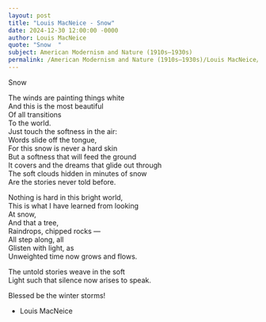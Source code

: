 ```yaml
---
layout: post
title: "Louis MacNeice - Snow"
date: 2024-12-30 12:00:00 -0000
author: Louis MacNeice
quote: "Snow  "
subject: American Modernism and Nature (1910s–1930s)
permalink: /American Modernism and Nature (1910s–1930s)/Louis MacNeice/Louis MacNeice - Snow
---
```


Snow  

The winds are painting things white  
And this is the most beautiful  
Of all transitions  
To the world.  
Just touch the softness in the air:  
Words slide off the tongue,  
For this snow is never a hard skin  
But a softness that will feed the ground  
It covers and the dreams that glide out through  
The soft clouds hidden in minutes of snow  
Are the stories never told before.  

Nothing is hard in this bright world,  
This is what I have learned from looking  
At snow,  
And that a tree,  
Raindrops, chipped rocks —  
All step along, all  
Glisten with light, as  
Unweighted time now grows and flows.  

The untold stories weave in the soft  
Light such that silence now arises to speak.

Blessed be the winter storms!

- Louis MacNeice

